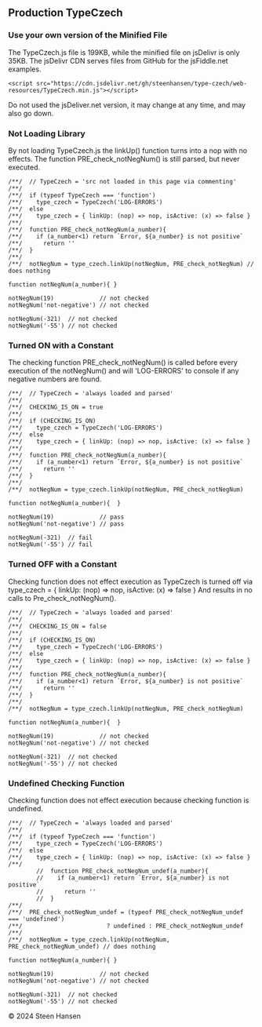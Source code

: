 



## Production TypeCzech

### Use your own version of the Minified File

The TypeCzech.js file is 199KB, while the minified file on jsDelivr is only 35KB. The jsDelivr CDN serves files from GitHub for the jsFiddle.net examples.    
```
<script src="https://cdn.jsdelivr.net/gh/steenhansen/type-czech/web-resources/TypeCzech.min.js"></script>
```

Do not used the jsDeliver.net version, it may change at any time, and may also go down.

### Not Loading Library
By not loading TypeCzech.js the linkUp() function turns into a nop with no effects. The function PRE_check_notNegNum() is still parsed, but never executed.
```
/**/  // TypeCzech = 'src not loaded in this page via commenting'
/**/
/**/  if (typeof TypeCzech === 'function')
/**/    type_czech = TypeCzech('LOG-ERRORS')
/**/  else
/**/    type_czech = { linkUp: (nop) => nop, isActive: (x) => false }
/**/  
/**/  function PRE_check_notNegNum(a_number){
/**/    if (a_number<1) return `Error, ${a_number} is not positive`
/**/      return ''
/**/  }
/**/  
/**/  notNegNum = type_czech.linkUp(notNegNum, PRE_check_notNegNum) // does nothing

function notNegNum(a_number){ }

notNegNum(19)             // not checked
notNegNum('not-negative') // not checked

notNegNum(-321)  // not checked
notNegNum('-55') // not checked
```

### Turned ON with a Constant
The checking function PRE_check_notNegNum() is called before every execution of the notNegNum() and will 'LOG-ERRORS' to console if any negative numbers are found. 
```
/**/  // TypeCzech = 'always loaded and parsed'
/**/
/**/  CHECKING_IS_ON = true
/**/
/**/  if (CHECKING_IS_ON) 
/**/    type_czech = TypeCzech('LOG-ERRORS')
/**/  else
/**/    type_czech = { linkUp: (nop) => nop, isActive: (x) => false }
/**/  
/**/  function PRE_check_notNegNum(a_number){
/**/    if (a_number<1) return `Error, ${a_number} is not positive`
/**/      return ''
/**/  }
/**/  
/**/  notNegNum = type_czech.linkUp(notNegNum, PRE_check_notNegNum)

function notNegNum(a_number){  }

notNegNum(19)             // pass
notNegNum('not-negative') // pass

notNegNum(-321)  // fail
notNegNum('-55') // fail
```


### Turned OFF with a Constant
Checking function does not effect execution as TypeCzech is turned off via 
type_czech = { linkUp: (nop) => nop, isActive: (x) => false }
And results in no calls to Pre_check_notNegNum().

```
/**/  // TypeCzech = 'always loaded and parsed'
/**/
/**/  CHECKING_IS_ON = false
/**/
/**/  if (CHECKING_IS_ON) 
/**/    type_czech = TypeCzech('LOG-ERRORS')
/**/  else
/**/    type_czech = { linkUp: (nop) => nop, isActive: (x) => false }
/**/  
/**/  function PRE_check_notNegNum(a_number){
/**/    if (a_number<1) return `Error, ${a_number} is not positive`
/**/      return ''
/**/  }
/**/  
/**/  notNegNum = type_czech.linkUp(notNegNum, PRE_check_notNegNum)

function notNegNum(a_number){  }

notNegNum(19)             // not checked
notNegNum('not-negative') // not checked

notNegNum(-321)  // not checked
notNegNum('-55') // not checked
```

### Undefined Checking Function 
Checking function does not effect execution because checking function is undefined.
```
/**/  // TypeCzech = 'always loaded and parsed'
/**/
/**/  if (typeof TypeCzech === 'function') 
/**/    type_czech = TypeCzech('LOG-ERRORS')
/**/  else
/**/    type_czech = { linkUp: (nop) => nop, isActive: (x) => false }
/**/  
        //  function PRE_check_notNegNum_undef(a_number){
        //    if (a_number<1) return `Error, ${a_number} is not positive`
        //      return ''
        //  }
/**/  
/**/  PRE_check_notNegNum_undef = (typeof PRE_check_notNegNum_undef === 'undefined') 
/**/                        ? undefined : PRE_check_notNegNum_undef
/**/  
/**/  notNegNum = type_czech.linkUp(notNegNum, PRE_check_notNegNum_undef) // does nothing

function notNegNum(a_number){ }

notNegNum(19)             // not checked
notNegNum('not-negative') // not checked

notNegNum(-321)  // not checked
notNegNum('-55') // not checked
```





&copy; 2024 Steen Hansen

